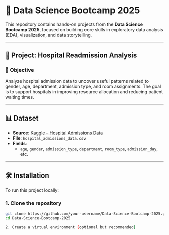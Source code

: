 # 🧠 Data Science Bootcamp 2025

This repository contains hands-on projects from the **Data Science Bootcamp 2025**, focused on building core skills in exploratory data analysis (EDA), visualization, and data storytelling.

---

## 📁 Project: Hospital Readmission Analysis

### 📌 Objective

Analyze hospital admission data to uncover useful patterns related to gender, age, department, admission type, and room assignments. The goal is to support hospitals in improving resource allocation and reducing patient waiting times.

---

## 📊 Dataset

- **Source**: [Kaggle – Hospital Admissions Data](https://www.kaggle.com/datasets/ashishsahani/hospital-admissions-data)
- **File**: `hospital_admissions_data.csv`
- **Fields**:
  - `age`, `gender`, `admission_type`, `department`, `room_type`, `admission_day`, etc.

---

## 🛠 Installation

To run this project locally:

### 1. Clone the repository

```bash
git clone https://github.com/your-username/Data-Science-Bootcamp-2025.git
cd Data-Science-Bootcamp-2025

2. Create a virtual environment (optional but recommended)
